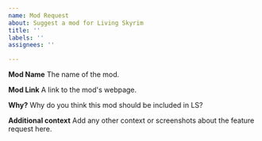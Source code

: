 ```yaml
---
name: Mod Request
about: Suggest a mod for Living Skyrim
title: ''
labels: ''
assignees: ''

---
```


**Mod Name**
The name of the mod.

**Mod Link**
A link to the mod's webpage.

**Why?**
Why do you think this mod should be included in LS?

**Additional context**
Add any other context or screenshots about the feature request here.

